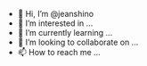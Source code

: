 - 👋 Hi, I’m @jeanshino
- 👀 I’m interested in ...
- 🌱 I’m currently learning ...
- 💞️ I’m looking to collaborate on ...
- 📫 How to reach me ...

<!---
jeanshino/jeanshino is a ✨ special ✨ repository because its `README.md` (this file) appears on your GitHub profile.
You can click the Preview link to take a look at your changes.
--->
